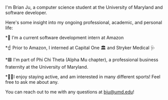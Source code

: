 I'm Brian Ju, a computer science student at the University of Maryland and software developer. 

Here's some insight into my ongoing professional, academic, and personal life:

*🍌 I'm a current software development intern at Amazon

*☝️ Prior to Amazon, I interned at Capital One 🏛 and Stryker Medical 🩺

*🟪 I'm part of Phi Chi Theta (Alpha Mu chapter), a professional business fraternity at the University of Maryland. 

*🏋️‍♂️I enjoy staying active, and am interested in many different sports! Feel free to ask me about any. 

You can reach out to me with any questions at bju@umd.edu! 
